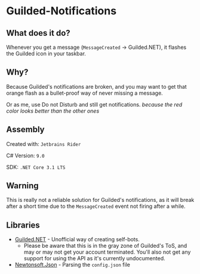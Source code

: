 # Guilded-Notifications
## What does it do?
Whenever you get a message (`MessageCreated` -> Guilded.NET), it flashes the Guilded icon in your taskbar.

## Why?
Because Guilded's notifications are broken, and you may want to get that orange flash as a bullet-proof way of never missing a message.

Or as me, use Do not Disturb and still get notifications. *because the red color looks better than the other ones*

## Assembly
Created with: `Jetbrains Rider`

C# Version: `9.0`

SDK: `.NET Core 3.1 LTS`

## Warning
This is really not a reliable solution for Guilded's notifications, as it will break after a short time due to the `MessageCreated` event not firing after a while.

## Libraries
- [Guilded.NET](https://github.com/Guilded-NET/Guilded.NET/) - Unofficial way of creating self-bots.
   - Please be aware that this is in the gray zone of Guilded's ToS, and may or may not get your account terminated. You'll also not get any support for using the API as it's currently undocumented.
- [Newtonsoft.Json](nuget.org/packages/Newtonsoft.Json/) - Parsing the `config.json` file
